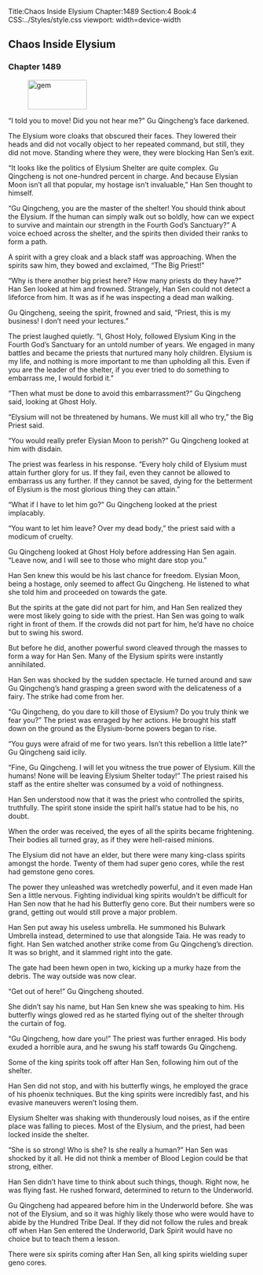 Title:Chaos Inside Elysium 
Chapter:1489 
Section:4 
Book:4 
CSS:../Styles/style.css 
viewport: width=device-width
  
## Chaos Inside Elysium
### Chapter 1489 
<figure>
	<img src="../Images/gem.gif" alt="gem" id="gem" width="120" height="60" />
</figure>
  

  
  “I told you to move! Did you not hear me?” Gu Qingcheng’s face darkened.

The Elysium wore cloaks that obscured their faces. They lowered their heads and did not vocally object to her repeated command, but still, they did not move. Standing where they were, they were blocking Han Sen’s exit.

“It looks like the politics of Elysium Shelter are quite complex. Gu Qingcheng is not one-hundred percent in charge. And because Elysian Moon isn’t all that popular, my hostage isn’t invaluable,” Han Sen thought to himself.

“Gu Qingcheng, you are the master of the shelter! You should think about the Elysium. If the human can simply walk out so boldly, how can we expect to survive and maintain our strength in the Fourth God’s Sanctuary?” A voice echoed across the shelter, and the spirits then divided their ranks to form a path.

A spirit with a grey cloak and a black staff was approaching. When the spirits saw him, they bowed and exclaimed, “The Big Priest!”

“Why is there another big priest here? How many priests do they have?” Han Sen looked at him and frowned. Strangely, Han Sen could not detect a lifeforce from him. It was as if he was inspecting a dead man walking.

Gu Qingcheng, seeing the spirit, frowned and said, “Priest, this is my business! I don’t need your lectures.”

The priest laughed quietly. “I, Ghost Holy, followed Elysium King in the Fourth God’s Sanctuary for an untold number of years. We engaged in many battles and became the priests that nurtured many holy children. Elysium is my life, and nothing is more important to me than upholding all this. Even if you are the leader of the shelter, if you ever tried to do something to embarrass me, I would forbid it.”

“Then what must be done to avoid this embarrassment?” Gu Qingcheng said, looking at Ghost Holy.

“Elysium will not be threatened by humans. We must kill all who try,” the Big Priest said.

“You would really prefer Elysian Moon to perish?” Gu Qingcheng looked at him with disdain.

The priest was fearless in his response. “Every holy child of Elysium must attain further glory for us. If they fail, even they cannot be allowed to embarrass us any further. If they cannot be saved, dying for the betterment of Elysium is the most glorious thing they can attain.”

“What if I have to let him go?” Gu Qingcheng looked at the priest implacably.

“You want to let him leave? Over my dead body,” the priest said with a modicum of cruelty.

Gu Qingcheng looked at Ghost Holy before addressing Han Sen again. “Leave now, and I will see to those who might dare stop you.”

Han Sen knew this would be his last chance for freedom. Elysian Moon, being a hostage, only seemed to affect Gu Qingcheng. He listened to what she told him and proceeded on towards the gate.

But the spirits at the gate did not part for him, and Han Sen realized they were most likely going to side with the priest. Han Sen was going to walk right in front of them. If the crowds did not part for him, he’d have no choice but to swing his sword.

But before he did, another powerful sword cleaved through the masses to form a way for Han Sen. Many of the Elysium spirits were instantly annihilated.

Han Sen was shocked by the sudden spectacle. He turned around and saw Gu Qingcheng’s hand grasping a green sword with the delicateness of a fairy. The strike had come from her.

“Gu Qingcheng, do you dare to kill those of Elysium? Do you truly think we fear you?” The priest was enraged by her actions. He brought his staff down on the ground as the Elysium-borne powers began to rise.

“You guys were afraid of me for two years. Isn’t this rebellion a little late?” Gu Qingcheng said icily.

“Fine, Gu Qingcheng. I will let you witness the true power of Elysium. Kill the humans! None will be leaving Elysium Shelter today!” The priest raised his staff as the entire shelter was consumed by a void of nothingness.

Han Sen understood now that it was the priest who controlled the spirits, truthfully. The spirit stone inside the spirit hall’s statue had to be his, no doubt.

When the order was received, the eyes of all the spirits became frightening. Their bodies all turned gray, as if they were hell-raised minions.

The Elysium did not have an elder, but there were many king-class spirits amongst the horde. Twenty of them had super geno cores, while the rest had gemstone geno cores.

The power they unleashed was wretchedly powerful, and it even made Han Sen a little nervous. Fighting individual king spirits wouldn’t be difficult for Han Sen now that he had his Butterfly geno core. But their numbers were so grand, getting out would still prove a major problem.

Han Sen put away his useless umbrella. He summoned his Bulwark Umbrella instead, determined to use that alongside Taia. He was ready to fight. Han Sen watched another strike come from Gu Qingcheng’s direction. It was so bright, and it slammed right into the gate.

The gate had been hewn open in two, kicking up a murky haze from the debris. The way outside was now clear.

“Get out of here!” Gu Qingcheng shouted.

She didn’t say his name, but Han Sen knew she was speaking to him. His butterfly wings glowed red as he started flying out of the shelter through the curtain of fog.

“Gu Qingcheng, how dare you!” The priest was further enraged. His body exuded a horrible aura, and he swung his staff towards Gu Qingcheng.

Some of the king spirits took off after Han Sen, following him out of the shelter.

Han Sen did not stop, and with his butterfly wings, he employed the grace of his phoenix techniques. But the king spirits were incredibly fast, and his evasive maneuvers weren’t losing them.

Elysium Shelter was shaking with thunderously loud noises, as if the entire place was falling to pieces. Most of the Elysium, and the priest, had been locked inside the shelter.

“She is so strong! Who is she? Is she really a human?” Han Sen was shocked by it all. He did not think a member of Blood Legion could be that strong, either.

Han Sen didn’t have time to think about such things, though. Right now, he was flying fast. He rushed forward, determined to return to the Underworld.

Gu Qingcheng had appeared before him in the Underworld before. She was not of the Elysium, and so it was highly likely those who were would have to abide by the Hundred Tribe Deal. If they did not follow the rules and break off when Han Sen entered the Underworld, Dark Spirit would have no choice but to teach them a lesson.

There were six spirits coming after Han Sen, all king spirits wielding super geno cores.
